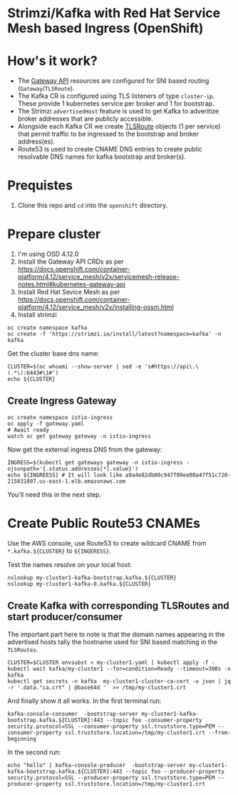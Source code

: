 # Strimzi/Kafka with Red Hat Service Mesh based Ingress (OpenShift)

# How's it work?

* The [Gateway API](https://gateway-api.sigs.k8s.io/) resources are configured for SNI based routing (`Gateway`/`TLSRoute`).
* The Kafka CR is configured using TLS listeners of type `cluster-ip`.  These provide 1 kubernetes service per broker and 1 for bootstrap.
* The Strimzi `advertisedHost` feature is used to get Kafka to adveritize broker addresses that are publicly accessible.
* Alongside each Kafka CR we create [TLSRoute](https://gateway-api.sigs.k8s.io/concepts/api-overview/#tlsroute) objects (1 per service) that permit traffic to be ingressed to the bootstrap and broker address(es).
* Route53 is used to create CNAME DNS entries to create public resolvable DNS names for kafka bootstrap and broker(s).

# Prequistes

1. Clone this repo and `cd` into the `openshift` directory.

# Prepare cluster

1. I'm using OSD 4.12.0
1. Install the Gateway API CRDs as per https://docs.openshift.com/container-platform/4.12/service_mesh/v2x/servicemesh-release-notes.html#kubernetes-gateway-api
1. Install Red Hat Sevice Mesh as per https://docs.openshift.com/container-platform/4.12/service_mesh/v2x/installing-ossm.html
1. Install strimzi
```
oc create namespace kafka
oc create -f 'https://strimzi.io/install/latest?namespace=kafka' -n kafka
```

Get the cluster base dns name:
```
CLUSTER=$(oc whoami --show-server | sed -e 's#https://api\.\(.*\):6443#\1#')
echo ${CLUSTER}
```
## Create Ingress Gateway

```
oc create namespace istio-ingress
oc apply -f gateway.yaml
# Await ready
watch oc get gateway gateway -n istio-ingress
```

Now get the external ingress DNS from the gateway:

```
INGRESS=$(kubectl get gateways gateway -n istio-ingress -ojsonpath='{.status.addresses[*].value}')
echo ${INGREESS} # It will look like a9a4e82db00c947f09ee00a47f51c720-215831897.us-east-1.elb.amazonaws.com
```

You'll need this in the next step.

# Create Public Route53 CNAMEs 

Use the AWS console, use Route53 to create wildcard CNAME from `*.kafka.${CLUSTER}` to `${INGERESS}`.

Test the names resolve on your local host:

```
nslookup my-cluster1-kafka-bootstrap.kafka.${CLUSTER}
nslookup my-cluster1-kafka-0.kafka.${CLUSTER}
```

## Create Kafka  with corresponding TLSRoutes and start producer/consumer

The important part here to note is that the domain names appearing in the advertised hosts tally the hostname used for
SNI based matching in the `TLSRoutes`.

```
CLUSTER=$CLUSTER envsubst < my-cluster1.yaml | kubectl apply -f -
kubectl wait kafka/my-cluster1 --for=condition=Ready --timeout=300s -n kafka
kubectl get secrets -n kafka  my-cluster1-cluster-ca-cert -o json | jq -r '.data."ca.crt" | @base64d '  >> /tmp/my-cluster1.crt
```

And finally show it all works. In the first terminal run:


```
kafka-console-consumer  -bootstrap-server my-cluster1-kafka-bootstrap.kafka.${CLUSTER}:443 --topic foo -consumer-property security.protocol=SSL --consumer-property ssl.truststore.type=PEM --consumer-property ssl.truststore.location=/tmp/my-cluster1.crt --from-beginning
```

In the second run:
```
echo "hello" | kafka-console-producer  -bootstrap-server my-cluster1-kafka-bootstrap.kafka.${CLUSTER}:443 --topic foo --producer-property security.protocol=SSL --producer-property ssl.truststore.type=PEM --producer-property ssl.truststore.location=/tmp/my-cluster1.crt
```

